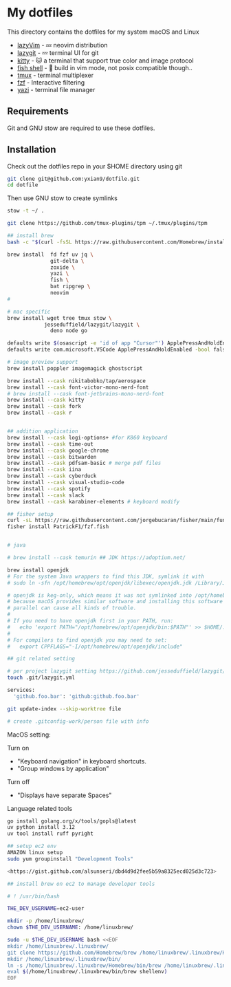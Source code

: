 # My dotfiles

This directory contains the dotfiles for my system macOS and Linux

- [lazyVim](https://www.lazyvim.org/) - 💤 neovim distribution
- [lazygit](https://github.com/jesseduffield/lazygit) -  💤 terminal UI for git
- [kitty](https://github.com/kovidgoyal/kitty) - 🐱 a terminal that support true color and image protocol
- [fish shell](https://fishshell.com/) - 🐠 build in vim mode, not posix compatible though..
- [tmux](https://github.com/tmux/tmux) - terminal multiplexer
- [fzf](https://github.com/PatrickF1/fzf.fish) - Interactive filtering
- [yazi](https://github.com/sxyazi/yazi) - terminal file manager

## Requirements

Git and GNU stow are required to use these dotfiles.

## Installation

Check out the dotfiles repo in your $HOME directory using git

```bash
git clone git@github.com:yxian9/dotfile.git
cd dotfile
```

Then use GNU stow to create symlinks

```bash
stow -t ~/ .

git clone https://github.com/tmux-plugins/tpm ~/.tmux/plugins/tpm
```

```bash
## install brew
bash -c "$(curl -fsSL https://raw.githubusercontent.com/Homebrew/install/HEAD/install.sh)"

brew install  fd fzf uv jq \
              git-delta \
              zoxide \
              yazi \
              fish \
              bat ripgrep \
              neovim 
# 

# mac specific
brew install wget tree tmux stow \
            jesseduffield/lazygit/lazygit \
              deno node go

defaults write $(osascript -e 'id of app "Cursor"') ApplePressAndHoldEnabled -bool false
defaults write com.microsoft.VSCode ApplePressAndHoldEnabled -bool false

# image preview support
brew install poppler imagemagick ghostscript

brew install --cask nikitabobko/tap/aerospace
brew install --cask font-victor-mono-nerd-font
# brew install --cask font-jetbrains-mono-nerd-font
brew install --cask kitty
brew install --cask fork
brew install --cask r 


## addition application
brew install --cask logi-options+ #for K860 keyboard
brew install --cask time-out
brew install --cask google-chrome
brew install --cask bitwarden
brew install --cask pdfsam-basic # merge pdf files
brew install --cask iina
brew install --cask cyberduck
brew install --cask visual-studio-code
brew install --cask spotify
brew install --cask slack
brew install --cask karabiner-elements # keyboard modify

## fisher setup
curl -sL https://raw.githubusercontent.com/jorgebucaran/fisher/main/functions/fisher.fish | source && fisher install jorgebucaran/fisher
fisher install PatrickF1/fzf.fish


# java

# brew install --cask temurin ## JDK https://adoptium.net/ 

brew install openjdk
# For the system Java wrappers to find this JDK, symlink it with
# sudo ln -sfn /opt/homebrew/opt/openjdk/libexec/openjdk.jdk /Library/Java/JavaVirtualMachines/openjdk.jdk

# openjdk is keg-only, which means it was not symlinked into /opt/homebrew,
# because macOS provides similar software and installing this software in
# parallel can cause all kinds of trouble.
#
# If you need to have openjdk first in your PATH, run:
#   echo 'export PATH="/opt/homebrew/opt/openjdk/bin:$PATH"' >> $HOME/.bash_profile
#
# For compilers to find openjdk you may need to set:
#   export CPPFLAGS="-I/opt/homebrew/opt/openjdk/include"

```

```bash
## git related setting

# per project lazygit setting https://github.com/jesseduffield/lazygit/pull/3787
touch .git/lazygit.yml

services:
  'github.foo.bar': 'github:github.foo.bar'

git update-index --skip-worktree file

# create .gitconfig-work/person file with info

```

MacOS setting:

Turn on

- "Keyboard navigation" in keyboard shortcuts.
- "Group windows by application"

Turn off

- "Displays have separate Spaces"

Language related tools

```bash
go install golang.org/x/tools/gopls@latest
uv python install 3.12
uv tool install ruff pyright

```

```bash
## setup ec2 env
AMAZON linux setup
sudo yum groupinstall "Development Tools"

<https://gist.github.com/alsunseri/dbd4d9d2fee5b59a8325ecd025d3c723>

## install brew on ec2 to manage developer tools

# ! /usr/bin/bash

THE_DEV_USERNAME=ec2-user

mkdir -p /home/linuxbrew/
chown $THE_DEV_USERNAME: /home/linuxbrew/

sudo -u $THE_DEV_USERNAME bash <<EOF
mkdir /home/linuxbrew/.linuxbrew/
git clone https://github.com/Homebrew/brew /home/linuxbrew/.linuxbrew/Homebrew
mkdir /home/linuxbrew/.linuxbrew/bin/
ln -s /home/linuxbrew/.linuxbrew/Homebrew/bin/brew /home/linuxbrew/.linuxbrew/bin/brew
eval $(/home/linuxbrew/.linuxbrew/bin/brew shellenv)
EOF
```
